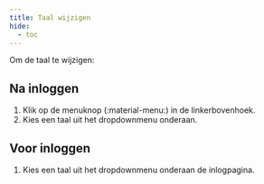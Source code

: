 ```yaml
---
title: Taal wijzigen
hide:
  - toc
---
```


Om de taal te wijzigen:

## Na inloggen

1. Klik op de menuknop (:material-menu:) in de linkerbovenhoek.
2. Kies een taal uit het dropdownmenu onderaan.

## Voor inloggen

1. Kies een taal uit het dropdownmenu onderaan de inlogpagina.
